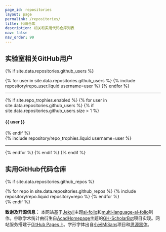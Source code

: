 ```yaml
---
page_id: repositories
layout: page
permalink: /repositories/
title: 代码仓库
description: 相关和实用代码仓库列表
nav: false
nav_order: 99
---
```


## 实验室相关GitHub用户

{% if site.data.repositories.github_users %}

<div class="repositories d-flex flex-wrap flex-md-row flex-column justify-content-between align-items-center">
  {% for user in site.data.repositories.github_users %}
    {% include repository/repo_user.liquid username=user %}
  {% endfor %}
</div>

---

{% if site.repo_trophies.enabled %}
{% for user in site.data.repositories.github_users %}
{% if site.data.repositories.github_users.size > 1 %}

<h4>{{ user }}</h4>
  {% endif %}
  <div class="repositories d-flex flex-wrap flex-md-row flex-column justify-content-between align-items-center">
  {% include repository/repo_trophies.liquid username=user %}
  </div>

---

{% endfor %}
{% endif %}
{% endif %}

## 实用GitHub代码仓库

{% if site.data.repositories.github_repos %}

<div class="repositories d-flex flex-wrap flex-md-row flex-column justify-content-between align-items-center">
  {% for repo in site.data.repositories.github_repos %}
    {% include repository/repo.liquid repository=repo %}
  {% endfor %}
</div>
{% endif %}

**致谢及开源信息：** 本网站基于[Jekyll](https://github.com/jekyll/jekyll)主题[al-folio](https://github.com/alshedivat/al-folio)和[multi-language-al-folio](https://github.com/george-gca/multi-language-al-folio)制作。谷歌学术统计由衍生自[AcadHomepage](https://github.com/RayeRen/acad-homepage.github.io)主题的[GH-ScholarBot](https://github.com/jiaye-wu/GH-ScholarBot/)项目实现。网站服务搭建于[GitHub Pages](https://pages.github.com/)上。字形字体出自[小米MiSans](https://hyperos.mi.com/font/)项目和[思源黑体](https://github.com/adobe-fonts/source-han-sans)。
